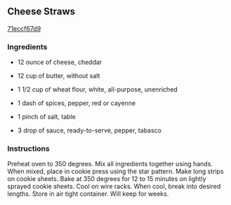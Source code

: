 ## Cheese Straws

[71eccf67d9](http://www.food.com/recipe/cheese-straws-481014)

### Ingredients

 - 12 ounce of cheese, cheddar

 - 12 cup of butter, without salt

 - 1 1/2 cup of wheat flour, white, all-purpose, unenriched

 - 1 dash of spices, pepper, red or cayenne

 - 1 pinch of salt, table

 - 3 drop of sauce, ready-to-serve, pepper, tabasco

### Instructions

Preheat oven to 350 degrees. Mix all ingredients together using hands. When mixed, place in cookie press using the star pattern. Make long strips on cookie sheets. Bake at 350 degrees for 12 to 15 minutes on lightly sprayed cookie sheets. Cool on wire racks. When cool, break into desired lengths. Store in air tight container. Will keep for weeks.